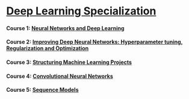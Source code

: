 # [Deep Learning Specialization](https://www.coursera.org/specializations/deep-learning)

#### Course 1: [Neural Networks and Deep Learning](https://www.coursera.org/learn/neural-networks-deep-learning?specialization=deep-learning)

#### Course 2: [Improving Deep Neural Networks: Hyperparameter tuning, Regularization and Optimization](https://www.coursera.org/learn/deep-neural-network?specialization=deep-learning)

#### Course 3: [Structuring Machine Learning Projects](https://www.coursera.org/learn/machine-learning-projects?specialization=deep-learning)

#### Course 4: [Convolutional Neural Networks](https://www.coursera.org/learn/convolutional-neural-networks?specialization=deep-learning)

#### Course 5: [Sequence Models](https://www.coursera.org/learn/nlp-sequence-models)

